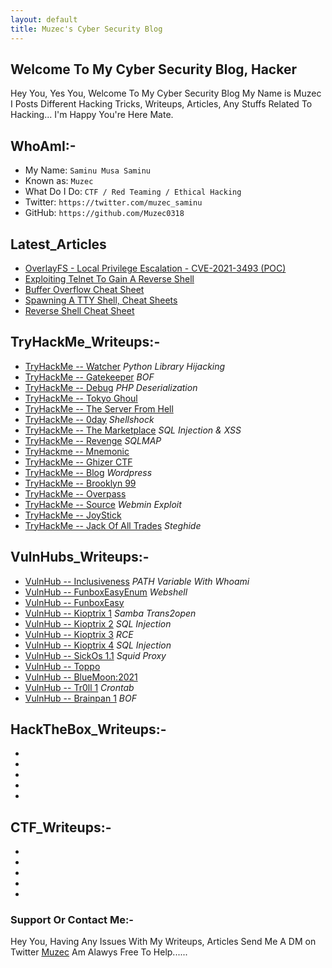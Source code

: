 ```yaml
---
layout: default
title: Muzec's Cyber Security Blog
---
```


## Welcome To My Cyber Security Blog,  Hacker

Hey You, Yes You, Welcome To My Cyber Security Blog My Name is Muzec I Posts Different Hacking Tricks, Writeups, Articles, Any Stuffs Related To Hacking... I'm Happy You're Here Mate.

## WhoAmI:-


- My Name:    `Saminu Musa Saminu`
- Known as:   `Muzec`
- What Do I Do:  `CTF / Red Teaming / Ethical Hacking`
- Twitter:    `https://twitter.com/muzec_saminu`
- GitHub:     `https://github.com/Muzec0318`

## Latest_Articles

- [OverlayFS - Local Privilege Escalation - CVE-2021-3493 (POC)](https://muzec0318.github.io/posts/overlayfs.html)
- [Exploiting Telnet To Gain A Reverse Shell](https://muzec0318.github.io/posts/Telnet.html)
- [Buffer Overflow Cheat Sheet](https://muzec0318.github.io/posts/BufferOverflow.html)
- [Spawning A TTY Shell, Cheat Sheets](https://muzec0318.github.io/posts/Ttyshells.html)
- [Reverse Shell Cheat Sheet](https://muzec0318.github.io/posts/ReverseShell.html)

## TryHackMe_Writeups:-


- [TryHackMe -- Watcher](https://muzec0318.github.io/posts/Watcher.html) *Python Library Hijacking*
- [TryHackMe -- Gatekeeper](https://muzec0318.github.io/posts/Gatekeeper.html) *BOF*
- [TryHackMe -- Debug](https://muzec0318.github.io/posts/Debug.html)  *PHP Deserialization*
- [TryHackMe -- Tokyo Ghoul](https://muzec0318.github.io/posts/tokyoghoul666.html)
- [TryHackMe -- The Server From Hell](https://muzec0318.github.io/posts/TheServerFromHell.html)
- [TryHackMe -- 0day](https://muzec0318.github.io/posts/0day.html)  *Shellshock*
- [TryHackMe -- The Marketplace](https://muzec0318.github.io/posts/Marketplace.html)  *SQL Injection & XSS*
- [TryHackMe -- Revenge](https://muzec0318.github.io/posts/Revenge.html)  *SQLMAP*
- [TryHackme -- Mnemonic](https://muzec0318.github.io/posts/Mnemonic.html)
- [TryHackMe -- Ghizer CTF](https://muzec0318.github.io/posts/Ghizer.html)
- [TryHackMe -- Blog](https://muzec0318.github.io/posts/Blog.html)  *Wordpress*
- [TryHackMe -- Brooklyn 99](https://muzec0318.github.io/posts/Brooklyn99.html)
- [TryHackMe -- Overpass](https://muzec0318.github.io/posts/Overpass.html)
- [TryHackMe -- Source](https://muzec0318.github.io/posts/Source.html)  *Webmin Exploit*
- [TryHackMe -- JoyStick](https://muzec0318.github.io/posts/JoyStick.html)
- [TryHackMe -- Jack Of All Trades](https://muzec0318.github.io/posts/Jack.html)  *Steghide*

## VulnHubs_Writeups:-

- [VulnHub -- Inclusiveness](https://muzec0318.github.io/posts/Inclusiveness.html)  *PATH Variable With Whoami*
- [VulnHub -- FunboxEasyEnum](https://muzec0318.github.io/posts/Funboxeasyenum.html)  *Webshell*
- [VulnHub -- FunboxEasy](https://muzec0318.github.io/posts/Funbox3.html)
- [VulnHub -- Kioptrix 1](https://muzec0318.github.io/posts/kioptrix1.html)     *Samba Trans2open*
- [VulnHub -- Kioptrix 2](https://muzec0318.github.io/posts/Kioptrix2.html)     *SQL Injection*
- [VulnHub -- Kioptrix 3](https://muzec0318.github.io/posts/Kioptrix3.html)     *RCE*
- [VulnHub -- Kioptrix 4](https://muzec0318.github.io/posts/Kioptrix4.html)     *SQL Injection*
- [VulnHub -- SickOs 1.1](https://muzec0318.github.io/posts/Sickos.html)    *Squid Proxy*
- [VulnHub -- Toppo](https://muzec0318.github.io/posts/Toppo.html)
- [VulnHub -- BlueMoon:2021](https://muzec0318.github.io/posts/Bluemoon.html)
- [VulnHub -- Tr0ll 1](https://muzec0318.github.io/posts/Tr0ll.html)      *Crontab*
- [VulnHub -- Brainpan 1](https://muzec0318.github.io/posts/Brainpan1.html)      *BOF*

## HackTheBox_Writeups:-

-
-
-
-
-

## CTF_Writeups:-

-
-
-
-
-


### Support Or Contact Me:-
Hey You, Having Any Issues With My Writeups, Articles Send Me A DM on Twitter [Muzec](https://twitter.com/muzec_saminu)  Am Alawys Free To Help......

